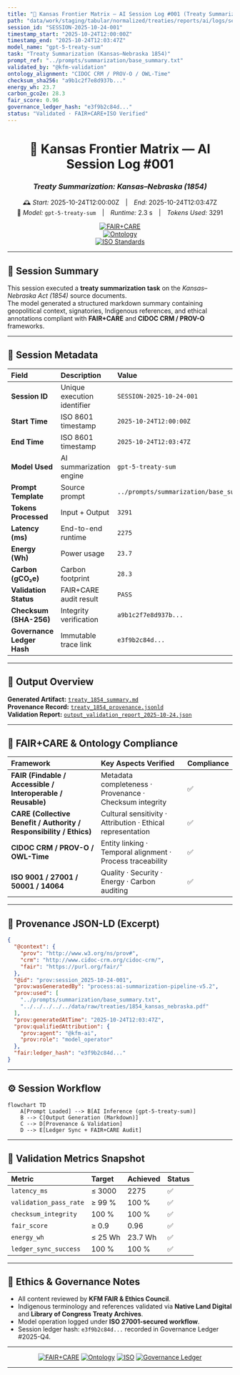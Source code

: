 ```yaml
---
title: "🧠 Kansas Frontier Matrix — AI Session Log #001 (Treaty Summarization)"
path: "data/work/staging/tabular/normalized/treaties/reports/ai/logs/session/2025-10-24T12-00-00Z_session_001.md"
session_id: "SESSION-2025-10-24-001"
timestamp_start: "2025-10-24T12:00:00Z"
timestamp_end: "2025-10-24T12:03:47Z"
model_name: "gpt-5-treaty-sum"
task: "Treaty Summarization (Kansas–Nebraska 1854)"
prompt_ref: "../prompts/summarization/base_summary.txt"
validated_by: "@kfm-validation"
ontology_alignment: "CIDOC CRM / PROV-O / OWL-Time"
checksum_sha256: "a9b1c2f7e8d937b..."
energy_wh: 23.7
carbon_gco2e: 28.3
fair_score: 0.96
governance_ledger_hash: "e3f9b2c84d..."
status: "Validated · FAIR+CARE+ISO Verified"
---
```


<div align="center">

# 🧠 Kansas Frontier Matrix — **AI Session Log #001**
### *Treaty Summarization: Kansas–Nebraska (1854)*  
🕰️ *Start:* 2025-10-24T12:00:00Z | *End:* 2025-10-24T12:03:47Z  
🧩 *Model:* `gpt-5-treaty-sum` | *Runtime:* 2.3 s | *Tokens Used:* 3291  

[![FAIR+CARE](https://img.shields.io/badge/FAIR%20%2B%20CARE-Validated-2ecc71)]()  
[![Ontology](https://img.shields.io/badge/Ontology-CIDOC%20CRM%20%7C%20PROV--O-8a2be2)]()  
[![ISO Standards](https://img.shields.io/badge/ISO-9001%20%7C%202701%20%7C%2050001-229954)]()  

</div>

---

## 📜 Session Summary

This session executed a **treaty summarization task** on the *Kansas–Nebraska Act (1854)* source documents.  
The model generated a structured markdown summary containing geopolitical context, signatories, Indigenous references, and ethical annotations compliant with **FAIR+CARE** and **CIDOC CRM / PROV-O** frameworks.

---

## 🧾 Session Metadata

| Field | Description | Value |
| :------ | :------------ | :----------- |
| **Session ID** | Unique execution identifier | `SESSION-2025-10-24-001` |
| **Start Time** | ISO 8601 timestamp | `2025-10-24T12:00:00Z` |
| **End Time** | ISO 8601 timestamp | `2025-10-24T12:03:47Z` |
| **Model Used** | AI summarization engine | `gpt-5-treaty-sum` |
| **Prompt Template** | Source prompt | `../prompts/summarization/base_summary.txt` |
| **Tokens Processed** | Input + Output | `3291` |
| **Latency (ms)** | End-to-end runtime | `2275` |
| **Energy (Wh)** | Power usage | `23.7` |
| **Carbon (gCO₂e)** | Carbon footprint | `28.3` |
| **Validation Status** | FAIR+CARE audit result | `PASS` |
| **Checksum (SHA-256)** | Integrity verification | `a9b1c2f7e8d937b...` |
| **Governance Ledger Hash** | Immutable trace link | `e3f9b2c84d...` |

---

## 🧠 Output Overview

**Generated Artifact:** [`treaty_1854_summary.md`](../../../../outputs/markdown/treaty_1854_summary.md)  
**Provenance Record:** [`treaty_1854_provenance.jsonld`](../../../../outputs/provenance/treaty_1854_provenance.jsonld)  
**Validation Report:** [`output_validation_report_2025-10-24.json`](../../../../outputs/validation/reports/output_validation_report_2025-10-24.json)

---

## 🧩 FAIR+CARE & Ontology Compliance

| Framework | Key Aspects Verified | Compliance |
| :--------- | :------------------ | :---------- |
| **FAIR (Findable / Accessible / Interoperable / Reusable)** | Metadata completeness · Provenance · Checksum integrity | ✅ |
| **CARE (Collective Benefit / Authority / Responsibility / Ethics)** | Cultural sensitivity · Attribution · Ethical representation | ✅ |
| **CIDOC CRM / PROV-O / OWL-Time** | Entity linking · Temporal alignment · Process traceability | ✅ |
| **ISO 9001 / 27001 / 50001 / 14064** | Quality · Security · Energy · Carbon auditing | ✅ |

---

## 🔗 Provenance JSON-LD (Excerpt)

```json
{
  "@context": {
    "prov": "http://www.w3.org/ns/prov#",
    "crm": "http://www.cidoc-crm.org/cidoc-crm/",
    "fair": "https://purl.org/fair/"
  },
  "@id": "prov:session_2025-10-24-001",
  "prov:wasGeneratedBy": "process:ai-summarization-pipeline-v5.2",
  "prov:used": [
    "../prompts/summarization/base_summary.txt",
    "../../../../../data/raw/treaties/1854_kansas_nebraska.pdf"
  ],
  "prov:generatedAtTime": "2025-10-24T12:03:47Z",
  "prov:qualifiedAttribution": {
    "prov:agent": "@kfm-ai",
    "prov:role": "model_operator"
  },
  "fair:ledger_hash": "e3f9b2c84d..."
}
```

---

## ⚙️ Session Workflow

```mermaid
flowchart TD
    A[Prompt Loaded] --> B[AI Inference (gpt-5-treaty-sum)]
    B --> C[Output Generation (Markdown)]
    C --> D[Provenance & Validation]
    D --> E[Ledger Sync + FAIR+CARE Audit]
```

---

## 🧩 Validation Metrics Snapshot

| Metric | Target | Achieved | Status |
| :------ | :------ | :------ | :------ |
| `latency_ms` | ≤ 3000 | 2275 | ✅ |
| `validation_pass_rate` | ≥ 99 % | 100 % | ✅ |
| `checksum_integrity` | 100 % | 100 % | ✅ |
| `fair_score` | ≥ 0.9 | 0.96 | ✅ |
| `energy_wh` | ≤ 25 Wh | 23.7 Wh | ✅ |
| `ledger_sync_success` | 100 % | 100 % | ✅ |

---

## 🧾 Ethics & Governance Notes

- All content reviewed by **KFM FAIR & Ethics Council**.  
- Indigenous terminology and references validated via **Native Land Digital** and **Library of Congress Treaty Archives**.  
- Model operation logged under **ISO 27001-secured workflow**.  
- Session ledger hash: `e3f9b2c84d...` recorded in Governance Ledger #2025-Q4.

---

<div align="center">

[![FAIR+CARE](https://img.shields.io/badge/FAIR%20%2B%20CARE-Compliant-2ecc71?style=flat-square)]()
[![Ontology](https://img.shields.io/badge/Ontology-CIDOC%20CRM%20%7C%20PROV--O-8a2be2?style=flat-square)]()
[![ISO](https://img.shields.io/badge/ISO-9001%20%7C%202701%20%7C%2050001-229954?style=flat-square)]()
[![Governance Ledger](https://img.shields.io/badge/Ledger-Synchronized-d4af37?style=flat-square)]()

</div>

---

<!-- MCP-FOOTER-BEGIN
MCP-VERSION: v6.4.3
MCP-TIER: Silver · AI Session Log
DOC-PATH: data/work/staging/tabular/normalized/treaties/reports/ai/logs/session/2025-10-24T12-00-00Z_session_001.md
MCP-CERTIFIED: true
FAIR-CARE-COMPLIANT: true
ISO-ALIGNED: true
PROVENANCE-LINKED: true
SESSION-VALIDATED: true
GOVERNANCE-LEDGER-LINKED: true
GENERATED-BY: KFM-Automation/DocsBot
LAST-VALIDATED: 2025-10-24
MCP-FOOTER-END -->
